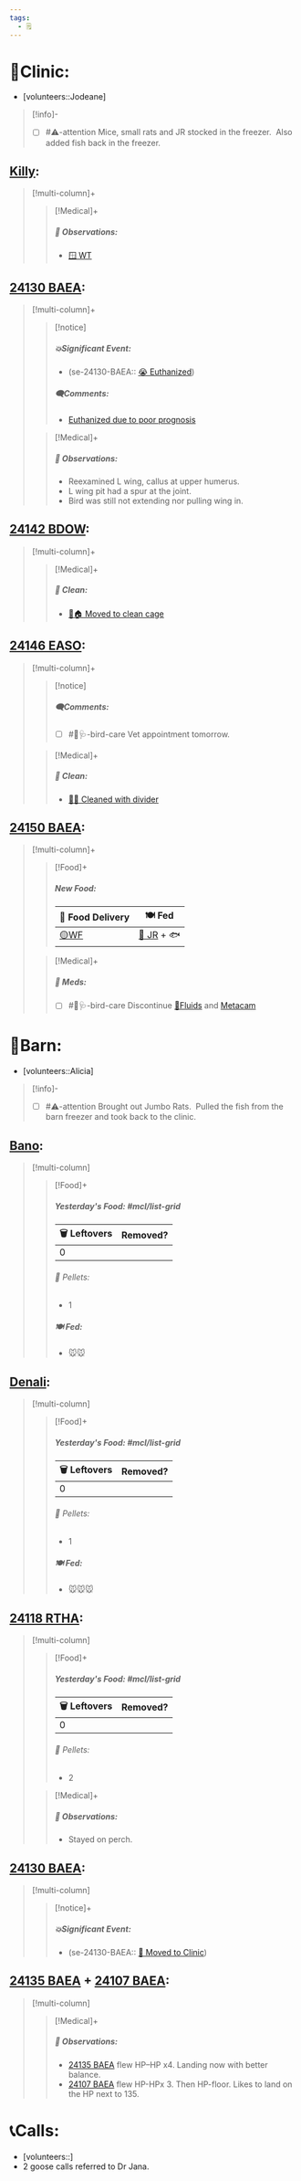 ```yaml
---
tags:
  - 🗒️
---
```


# 🏥Clinic:
- [volunteers::Jodeane]

> [!info]-
> - [ ] #⚠️-attention Mice, small rats and JR stocked in the freezer.  Also added fish back in the freezer.

## [Killy](../RARE%20Birds/Ed%20Birds/Killy.md):
> [!multi-column]+
>
>> [!Medical]+
>> ##### 🔭 Observations:
>> - [🪟 WT](../Admin/Codes/Window%20time.md)

## [24130 BAEA](../RARE%20Birds/24130%20BAEA.md):
> [!multi-column]+
>
>> [!notice]
>>##### 💥Significant Event:
>> - (se-24130-BAEA:: [😭 Euthanized](../Admin/Codes/Euthanized.md))
>>
>>##### 🗨️Comments:
>> - [Euthanized due to poor prognosis](../Admin/Codes/Euthanized%20due%20to%20poor%20prognosis.md)
>
>> [!Medical]+
>> ##### 🔭 Observations:
>> - Reexamined L wing, callus at upper humerus. 
>> - L wing pit had a spur at the joint. 
>> - Bird was still not extending nor pulling wing in. 

## [24142 BDOW](../RARE%20Birds/24142%20BDOW.md):
> [!multi-column]+
>> [!Medical]+
>>##### 🫧 Clean:
>> - [🧼🏠 Moved to clean cage](../Admin/Codes/Moved%20to%20clean%20cage.md)
>>

## [24146 EASO](../RARE%20Birds/24146%20EASO.md):
> [!multi-column]+
>
>> [!notice]
>>##### 🗨️Comments:
>> - [ ] #🦅🩺-bird-care Vet appointment tomorrow.
>
>> [!Medical]+
>>##### 🫧 Clean:
>> - [🧼➗ Cleaned with divider](../Admin/Codes/Cleaned%20with%20divider.md)
>>

## [24150 BAEA](../RARE%20Birds/24150%20BAEA.md):
> [!multi-column]+
>
>> [!Food]+
>>##### New Food:
>> |🚚 Food Delivery| 🍽️ Fed|
>> |---|---|
>>|[🟡WF](../Admin/Codes/Whole%20food.md)|[🐀 JR](../Admin/Codes/Food/Jumbo%20Rat.md) + 🐟|
>
>> [!Medical]+
>>##### 💊 Meds:
>> - [ ] #🦅🩺-bird-care Discontinue [💉Fluids](../Admin/Codes/Medication/Fluids.md) and [Metacam](../Admin/Codes/Medication/Metacam.md)
>>

# 🏡Barn:
- [volunteers::Alicia]

> [!info]-
> - [ ] #⚠️-attention Brought out Jumbo Rats.  Pulled the fish from the barn freezer and took back to the clinic.

## [Bano](../RARE%20Birds/Ed%20Birds/Bano.md):
> [!multi-column]
>
>> [!Food]+
>> ##### Yesterday's Food: #mcl/list-grid
>> |🗑️ Leftovers| Removed?
>> |---|---|
>>|0|
>>
>>###### 💩 Pellets:
>>- 1
>>
>> ##### 🍽️ Fed:
>> - 🐭🐭
>

## [Denali](../RARE%20Birds/Ed%20Birds/Denali.md):
> [!multi-column]
>
>> [!Food]+
>> ##### Yesterday's Food: #mcl/list-grid
>> |🗑️ Leftovers| Removed?
>> |---|---|
>>|0|
>>
>>###### 💩 Pellets:
>>- 1
>>
>> ##### 🍽️ Fed:
>> - 🐭🐭🐭
>

## [24118 RTHA](../RARE%20Birds/24118%20RTHA.md):
> [!multi-column]
>
>> [!Food]+
>> ##### Yesterday's Food: #mcl/list-grid
>> |🗑️ Leftovers| Removed?
>> |---|---|
>>|0|
>>
>>###### 💩 Pellets:
>>- 2
>
>> [!Medical]+
>> ##### 🔭 Observations:
>> - Stayed on perch.

## [24130 BAEA](../RARE%20Birds/24130%20BAEA.md):
> [!multi-column]
>
>> [!notice]+
>> ##### 💥Significant Event:
>>- (se-24130-BAEA:: [🏥 Moved to Clinic](../Admin/Codes/Moved%20to%20Clinic.md))
>>

## [24135 BAEA](../RARE%20Birds/24135%20BAEA.md) + [24107 BAEA](../RARE%20Birds/24107%20BAEA.md):
> [!multi-column]
>
>> [!Medical]+
>> ##### 🔭 Observations:
>> - [24135 BAEA](../RARE%20Birds/24135%20BAEA.md) flew HP–HP x4. Landing now with better balance. 
>> - [24107 BAEA](../RARE%20Birds/24107%20BAEA.md) flew HP-HPx 3. Then HP-floor. Likes to land on the HP next to 135. 

# 📞Calls:
- [volunteers::]
- 2 goose calls referred to Dr Jana. 